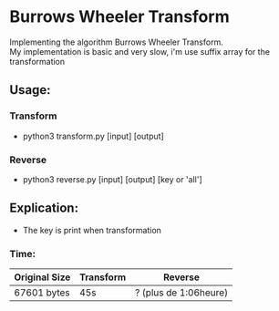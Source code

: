 
# Burrows Wheeler Transform

Implementing the algorithm Burrows Wheeler Transform.  
My implementation is basic and very slow, i'm use suffix array for the transformation

## Usage:

### Transform
- python3 transform.py [input] [output]

### Reverse
- python3 reverse.py [input] [output] [key or 'all']

## Explication:
- The key is print when transformation

### Time:
 Original Size | Transform | Reverse |
-------------- | --------- | ------- |
  67601 bytes  |    45s    | ? (plus de 1:06heure) |
